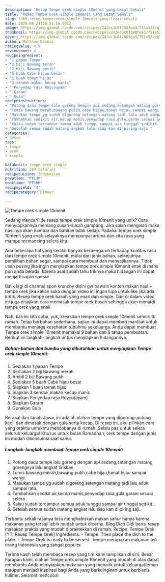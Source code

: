 ```yaml
---
description: "Resep Tempe orek simple 10menit yang Lezat Sekali"
title: "Resep Tempe orek simple 10menit yang Lezat Sekali"
slug: 1369-resep-tempe-orek-simple-10menit-yang-lezat-sekali
date: 2020-08-24T16:53:59.991Z
image: https://img-global.cpcdn.com/recipes/242ec3c8f788fea3/751x532cq70/tempe-orek-simple-10menit-foto-resep-utama.jpg
thumbnail: https://img-global.cpcdn.com/recipes/242ec3c8f788fea3/751x532cq70/tempe-orek-simple-10menit-foto-resep-utama.jpg
cover: https://img-global.cpcdn.com/recipes/242ec3c8f788fea3/751x532cq70/tempe-orek-simple-10menit-foto-resep-utama.jpg
author: Matthew Dennis
ratingvalue: 4.9
reviewcount: 4
recipeingredient:
- "1 papan Tempe"
- "2 biji Bawang merah"
- "2 biji Bawang putih"
- "5 buah Cabe hijau besar"
- "1 buah tomat hijau"
- "3 sendok makan kecap manis"
- " Penyedap rasa Roycoayam"
- " Garam"
- " Gula"
recipeinstructions:
- "Potong dadu tempe lalu goreng dengan api sedang,setengah matang gorengnya lalu angkat tiriskan."
- "Tumis bawang merah,bawang putih,cabe hijau,tomat hijau sampai wangi."
- "Masukan tempe yg sudah digoreng setengah matang tadi lalu aduk sampai rata."
- "Tambahkan sedikit air,kecap manis,penyedap rasa,gula,garam sesuai selera"
- "Kalau sudah tercampur semua aduk tunggu sampai air tinggal sedikit.."
- "Setelah semua sudah matang angkat lalu siap kan di piring saji."
categories:
- Resep
tags:
- tempe
- orek
- simple

katakunci: tempe orek simple 
nutrition: 289 calories
recipecuisine: Indonesian
preptime: "PT13M"
cooktime: "PT58M"
recipeyield: "4"
recipecategory: Dinner

---
```



![Tempe orek simple 10menit](https://img-global.cpcdn.com/recipes/242ec3c8f788fea3/751x532cq70/tempe-orek-simple-10menit-foto-resep-utama.jpg)

Sedang mencari ide resep tempe orek simple 10menit yang unik? Cara menyiapkannya memang susah-susah gampang. Jika salah mengolah maka hasilnya akan hambar dan bahkan tidak sedap. Padahal tempe orek simple 10menit yang enak selayaknya mempunyai aroma dan cita rasa yang mampu memancing selera kita.

Ada beberapa hal yang sedikit banyak berpengaruh terhadap kualitas rasa dari tempe orek simple 10menit, mulai dari jenis bahan, selanjutnya pemilihan bahan segar, sampai cara membuat dan menyajikannya. Tidak usah pusing jika ingin menyiapkan tempe orek simple 10menit enak di mana pun anda berada, karena asal sudah tahu triknya maka hidangan ini dapat menjadi sajian spesial.

Balik lagi di channel spon krunchy disini gw bawain konten makan nasi + tempe orek jika kalian suka dengan video ini jngan lupa untuk like jika ada kritik. Resep tempe orek basah yang enak dan simple. Dan di dalam video ini juga disajikan cara memasak tempe orek basah sehingga akan menjadi tempe orek yang enak.


Nah, kali ini kita coba, yuk, kreasikan tempe orek simple 10menit sendiri di rumah. Tetap berbahan sederhana, sajian ini dapat memberi manfaat untuk membantu menjaga kesehatan tubuhmu sekeluarga. Anda dapat membuat Tempe orek simple 10menit memakai 9 bahan dan 6 tahap pembuatan. Berikut ini langkah-langkah untuk menyiapkan hidangannya.

<!--inarticleads1-->

##### Bahan-bahan dan bumbu yang dibutuhkan untuk menyiapkan Tempe orek simple 10menit:

1. Sediakan 1 papan Tempe
1. Sediakan 2 biji Bawang merah
1. Ambil 2 biji Bawang putih
1. Sediakan 5 buah Cabe hijau besar
1. Siapkan 1 buah tomat hijau
1. Siapkan 3 sendok makan kecap manis
1. Siapkan  Penyedap rasa Royco(ayam)
1. Siapkan  Garam
1. Gunakan  Gula


Berasal dari tanah Jawa, ini adalah olahan tempe yang dipotong-potong kecil dan dimasak dengan gula serta kecap. Di resep ini, aku pilihkan cara yang praktis untukmu mencobanya di rumah. Selalu pas untuk selera seluruh keluarga! Khusus untuk bulan Ramadhan, orek tempe dengan jenis ini mudah dikonsumsi saat sahur. 

<!--inarticleads2-->

##### Langkah-langkah membuat Tempe orek simple 10menit:

1. Potong dadu tempe lalu goreng dengan api sedang,setengah matang gorengnya lalu angkat tiriskan.
1. Tumis bawang merah,bawang putih,cabe hijau,tomat hijau sampai wangi.
1. Masukan tempe yg sudah digoreng setengah matang tadi lalu aduk sampai rata.
1. Tambahkan sedikit air,kecap manis,penyedap rasa,gula,garam sesuai selera
1. Kalau sudah tercampur semua aduk tunggu sampai air tinggal sedikit..
1. Setelah semua sudah matang angkat lalu siap kan di piring saji.


Terbantu sekali rasanya bisa menghabiskan makan sahur hanya karena makanan yang tersaji lebih mudah untuk dicerna. Blog Diah Didi berisi resep masakan praktis yang mudah dipraktekkan di rumah. Recipe: Tempe Orek [YT: Resep Tempe Orek] Ingredients: - Tempe. Then place the dish to the plate. - Tempe Orek is ready to be served. Tempe merupakan makanan asli orang Indonesia yang sangat populer. 

Terima kasih telah membaca resep yang tim kami tampilkan di sini. Besar harapan kami, olahan Tempe orek simple 10menit yang mudah di atas dapat membantu Anda menyiapkan makanan yang menarik untuk keluarga/teman ataupun menjadi inspirasi bagi Anda yang berkeinginan untuk berbisnis kuliner. Selamat mencoba!
